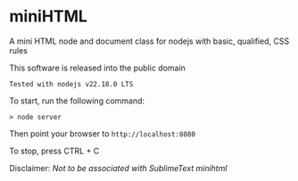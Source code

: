 # miniHTML
A mini HTML node and document class for nodejs with basic, qualified, CSS rules

This software is released into the public domain

`Tested with nodejs v22.18.0 LTS`

To start, run the following command:

```
> node server
```

Then point your browser to `http://localhost:8080`

To stop, press CTRL + C


Disclaimer:
_Not to be associated with SublimeText minihtml_

